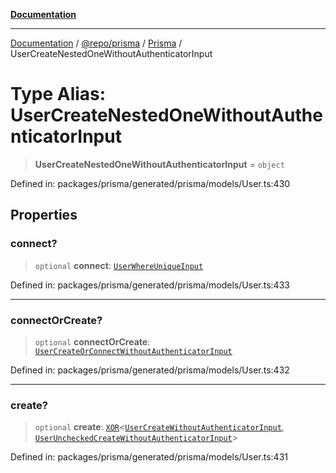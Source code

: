 [**Documentation**](../../../../../README.md)

***

[Documentation](../../../../../README.md) / [@repo/prisma](../../../README.md) / [Prisma](../README.md) / UserCreateNestedOneWithoutAuthenticatorInput

# Type Alias: UserCreateNestedOneWithoutAuthenticatorInput

> **UserCreateNestedOneWithoutAuthenticatorInput** = `object`

Defined in: packages/prisma/generated/prisma/models/User.ts:430

## Properties

### connect?

> `optional` **connect**: [`UserWhereUniqueInput`](UserWhereUniqueInput.md)

Defined in: packages/prisma/generated/prisma/models/User.ts:433

***

### connectOrCreate?

> `optional` **connectOrCreate**: [`UserCreateOrConnectWithoutAuthenticatorInput`](UserCreateOrConnectWithoutAuthenticatorInput.md)

Defined in: packages/prisma/generated/prisma/models/User.ts:432

***

### create?

> `optional` **create**: [`XOR`](XOR.md)\<[`UserCreateWithoutAuthenticatorInput`](UserCreateWithoutAuthenticatorInput.md), [`UserUncheckedCreateWithoutAuthenticatorInput`](UserUncheckedCreateWithoutAuthenticatorInput.md)\>

Defined in: packages/prisma/generated/prisma/models/User.ts:431
